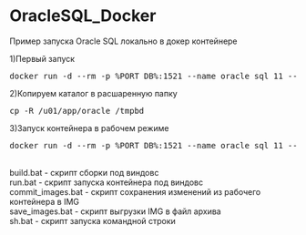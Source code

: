 # OracleSQL_Docker
Пример запуска Oracle SQL локально в докер контейнере 


1)Первый запуск
<pre>docker run -d --rm -p %PORT_DB%:1521 --name oracle_sql_11 --hostname ORACLE-SQL-11 -e ORACLE_ALLOW_REMOTE=true  -e ORACLE_ENABLE_XDB=true -v "%~dp0oracle":/tempbd oracleinanutshell/oracle-xe-11g</pre>

2)Копируем каталог в расшаренную папку
<pre>cp -R /u01/app/oracle /tmpbd</pre>

3)Запуск контейнера в рабочем режиме
<pre>docker run -d --rm -p %PORT_DB%:1521 --name oracle_sql_11 --hostname ORACLE-SQL-11   -e ORACLE_ALLOW_REMOTE=true  -e ORACLE_ENABLE_XDB=true -v "%~dp0oracle":/u01/app/oracle oracleinanutshell/oracle-xe-11g</pre>


<br/>build.bat - скрипт сборки под виндовс
<br/>run.bat - скрипт запуска контейнера под виндовс
<br/>commit_images.bat - скрипт сохранения изменений из рабочего контейнера в IMG
<br/>save_images.bat - скрипт выгрузки IMG в файл архива
<br/>sh.bat - скрипт запуска командной строки
